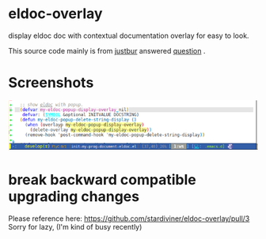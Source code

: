 # eldoc-overlay

display eldoc doc with contextual documentation overlay for easy to look.

This source code mainly is
from [justbur](https://emacs.stackexchange.com/users/14114/justbur)
answered
[question](https://emacs.stackexchange.com/questions/29256/display-eldoc-help-info-behind-point) .

# Screenshots

![eldoc-overlay screenshot](eldoc-overlay.png)

# break backward compatible upgrading changes

Please reference here: https://github.com/stardiviner/eldoc-overlay/pull/3
Sorry for lazy, (I'm kind of busy recently)
